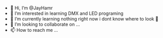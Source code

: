 - 👋 Hi, I’m @JayHamr
- 👀 I’m interested in learning DMX and LED programing
- 🌱 I’m currently learning nothing right now i dont know where to look 😬
- 💞️ I’m looking to collaborate on ...
- 📫 How to reach me ...

<!---
JayHamr/JayHamr is a ✨ special ✨ repository because its `README.md` (this file) appears on your GitHub profile.
You can click the Preview link to take a look at your changes.
--->
